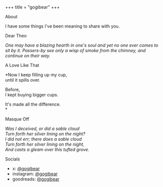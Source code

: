 +++
title = "gogibear"
+++

<div class="section">
<div class="section-title">About</div>

I have some things I've been meaning to share with you.

</div>

<div class="section">
<div class="section-title">Dear Theo</div>

*One may have a blazing hearth in one's soul and yet no one ever comes to sit by it. Passers-by see only a wisp of smoke from the chimney, and continue on their way.*

</div>

<div class="section">
<div class="section-title">A Love Like That</div>

*Now I keep filling up my cup,<br>
until it spills over.<br>

Before,<br>
I kept buying bigger cups.<br>

It's made all the difference.<br>*

</div>

<div class="section">
<div class="section-title">Masque Off</div>

*Was I deceived, or did a sable cloud<br>
Turn forth her silver lining on the night?<br>
I did not err; there does a sable cloud<br>
Turn forth her silver lining on the night,<br>
And casts a gleam over this tufted grove.<br>*

</div>

<div class="section">
<div class="section-title">Socials</div>

- x: [@gogibear](https://x.com/gogibear)
- instagram: [@gogibear](https://instagram.com/gogibear)
- goodreads: [@gogibear](https://goodreads.com/gogibear)

</div>
